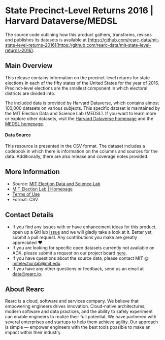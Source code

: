 State Precinct-Level Returns 2016 | Harvard Dataverse/MEDSL
=========================

The source code outlining how this product gathers, transforms, revises and publishes its datasets is available at [https://github.com/rearc-data/mit-state-level-returns-2016](https://github.com/rearc-data/mit-state-level-returns-2016).

## Main Overview

This release contains information on the precinct-level returns for state elections in each of the fifty states of the United States for the year of 2016. Precinct-level elections are the smallest component in which electoral districts are divided into.
  
The included data is provided by Harvard Dataverse, which contains almost 100,000 datasets on various subjects. This specific dataset is maintained by the MIT Election Data and Science Lab (MEDSL). If you want to learn more or explore other datasets, visit the [Harvard Dataverse homepage](https://dataverse.harvard.edu/) and the [MEDSL homepage](https://electionlab.mit.edu/). 


#### Data Source

This resource is presented in the CSV format. The dataset includes a codebook in which there is information on the columns and sources for the data. Additionally, there are also release and coverage notes provided. 

## More Information
- Source: [MIT Election Data and Science Lab](https://dataverse.harvard.edu/dataset.xhtml?persistentId=doi:10.7910/DVN/GSZG1O)
- [MIT Election Lab | Homepage](https://electionlab.mit.edu/)
- [Terms of Use](https://dataverse.org/best-practices/dataverse-community-norms)
- Format: CSV

## Contact Details
- If you find any issues with or have enhancement ideas for this product, open up a GitHub [issue](https://github.com/rearc-data/mit-state-level-returns-2016/issues) and we will gladly take a look at it. Better yet, submit a pull request. Any contributions you make are greatly appreciated :heart:.
- If you are looking for specific open datasets currently not available on ADX, please submit a request on our project board [here](https://github.com/rearc-data/covid-datasets-aws-data-exchange/projects/1).
- If you have questions about the source data, please contact MIT @ mitelectionlab@mit.edu.
- If you have any other questions or feedback, send us an email at data@rearc.io.

## About Rearc
Rearc is a cloud, software and services company. We believe that empowering engineers drives innovation. Cloud-native architectures, modern software and data practices, and the ability to safely experiment can enable engineers to realize their full potential. We have partnered with several enterprises and startups to help them achieve agility. Our approach is simple — empower engineers with the best tools possible to make an impact within their industry.
